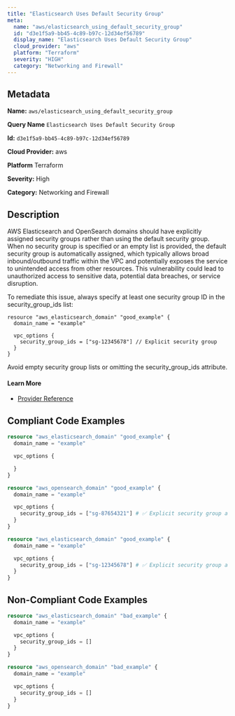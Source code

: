 ```yaml
---
title: "Elasticsearch Uses Default Security Group"
meta:
  name: "aws/elasticsearch_using_default_security_group"
  id: "d3e1f5a9-bb45-4c89-b97c-12d34ef56789"
  display_name: "Elasticsearch Uses Default Security Group"
  cloud_provider: "aws"
  platform: "Terraform"
  severity: "HIGH"
  category: "Networking and Firewall"
---
```

## Metadata

**Name:** `aws/elasticsearch_using_default_security_group`

**Query Name** `Elasticsearch Uses Default Security Group`

**Id:** `d3e1f5a9-bb45-4c89-b97c-12d34ef56789`

**Cloud Provider:** aws

**Platform** Terraform

**Severity:** High

**Category:** Networking and Firewall

## Description
AWS Elasticsearch and OpenSearch domains should have explicitly assigned security groups rather than using the default security group. When no security group is specified or an empty list is provided, the default security group is automatically assigned, which typically allows broad inbound/outbound traffic within the VPC and potentially exposes the service to unintended access from other resources. This vulnerability could lead to unauthorized access to sensitive data, potential data breaches, or service disruption.

To remediate this issue, always specify at least one security group ID in the security_group_ids list:

```
resource "aws_elasticsearch_domain" "good_example" {
  domain_name = "example"

  vpc_options {
    security_group_ids = ["sg-12345678"] // Explicit security group
  }
}
```

Avoid empty security group lists or omitting the security_group_ids attribute.

#### Learn More

 - [Provider Reference](https://registry.terraform.io/providers/hashicorp/aws/latest/docs/resources/elasticsearch_domain#vpc_options)


## Compliant Code Examples
```terraform
resource "aws_elasticsearch_domain" "good_example" {
  domain_name = "example"

  vpc_options {

  }
}

```

```terraform
resource "aws_opensearch_domain" "good_example" {
  domain_name = "example"

  vpc_options {
    security_group_ids = ["sg-87654321"] # ✅ Explicit security group assigned
  }
}

```

```terraform
resource "aws_elasticsearch_domain" "good_example" {
  domain_name = "example"

  vpc_options {
    security_group_ids = ["sg-12345678"] # ✅ Explicit security group assigned
  }
}

```
## Non-Compliant Code Examples
```terraform
resource "aws_elasticsearch_domain" "bad_example" {
  domain_name = "example"

  vpc_options {
    security_group_ids = []
  }
}

resource "aws_opensearch_domain" "bad_example" {
  domain_name = "example"

  vpc_options {
    security_group_ids = []
  }
}

```
